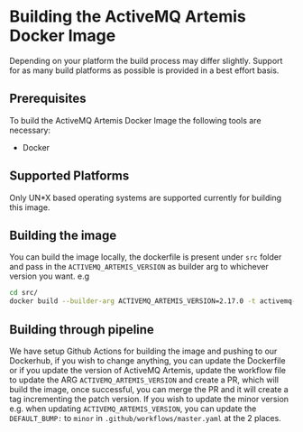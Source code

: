 # Building the ActiveMQ Artemis Docker Image

Depending on your platform the build process may differ slightly. Support for as many build platforms as possible is provided in a best effort basis.

## Prerequisites

To build the ActiveMQ Artemis Docker Image the following tools are necessary:

- Docker

## Supported Platforms

Only UN*X based operating systems are supported currently for building this image.

## Building the image

You can build the image locally, the dockerfile is present under `src` folder and pass in the `ACTIVEMQ_ARTEMIS_VERSION` as builder arg to whichever version you want. e.g

```bash
cd src/
docker build --builder-arg ACTIVEMQ_ARTEMIS_VERSION=2.17.0 -t activemq-artemis-docker .
```

## Building through pipeline

We have setup Github Actions for building the image and pushing to our Dockerhub, if you wish to change anything, you can update the Dockerfile or if you update the version of ActiveMQ Artemis, update the workflow file to update the ARG `ACTIVEMQ_ARTEMIS_VERSION` and create a PR, which will build the image, once successful, you can merge the PR and it will create a tag incrementing the patch version. If you wish to update the minor version e.g. when updating `ACTIVEMQ_ARTEMIS_VERSION`, you can update the `DEFAULT_BUMP:` to `minor` in `.github/workflows/master.yaml` at the 2 places.
